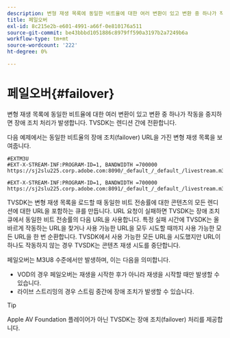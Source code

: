```yaml
---
description: 변형 재생 목록에 동일한 비트율에 대한 여러 변환이 있고 변환 중 하나가 작동을 중지하면 장애 조치 처리가 발생합니다. TVSDK는 렌디션 간에 전환합니다.
title: 페일오버
exl-id: 8c215e2b-e601-4991-a66f-0e810176a511
source-git-commit: be43bbbd1051886c8979ff590a3197b2a7249b6a
workflow-type: tm+mt
source-wordcount: '222'
ht-degree: 0%

---
```


# 페일오버{#failover}

변형 재생 목록에 동일한 비트율에 대한 여러 변환이 있고 변환 중 하나가 작동을 중지하면 장애 조치 처리가 발생합니다. TVSDK는 렌디션 간에 전환합니다.

다음 예제에서는 동일한 비트율의 장애 조치(failover) URL을 가진 변형 재생 목록을 보여줍니다.

```
#EXTM3U
#EXT-X-STREAM-INF:PROGRAM-ID=1, BANDWIDTH =700000
https://sj2slu225.corp.adobe.com:8090/_default_/_default_/livestream.m3u8   

#EXT-X-STREAM-INF:PROGRAM-ID=1, BANDWIDTH =700000
https://sj2slu225.corp.adobe.com:8091/_default_/_default_/livestream.m3u8
```

TVSDK는 변형 재생 목록을 로드할 때 동일한 비트 전송률에 대한 콘텐츠의 모든 렌디션에 대한 URL을 포함하는 큐를 만듭니다. URL 요청이 실패하면 TVSDK는 장애 조치 큐에서 동일한 비트 전송률의 다음 URL을 사용합니다. 특정 실패 시간에 TVSDK는 올바르게 작동하는 URL을 찾거나 사용 가능한 URL을 모두 시도할 때까지 사용 가능한 모든 URL을 한 번 순환합니다. TVSDK에서 사용 가능한 모든 URL을 시도했지만 URL이 하나도 작동하지 않는 경우 TVSDK는 콘텐츠 재생 시도를 중단합니다.

페일오버는 M3U8 수준에서만 발생하며, 이는 다음을 의미합니다.

* VOD의 경우 페일오버는 재생을 시작한 후가 아니라 재생을 시작할 때만 발생할 수 있습니다.
* 라이브 스트리밍의 경우 스트림 중간에 장애 조치가 발생할 수 있습니다.

>[!TIP]
>
>Apple AV Foundation 플레이어가 아닌 TVSDK는 장애 조치(failover) 처리를 제공합니다.
